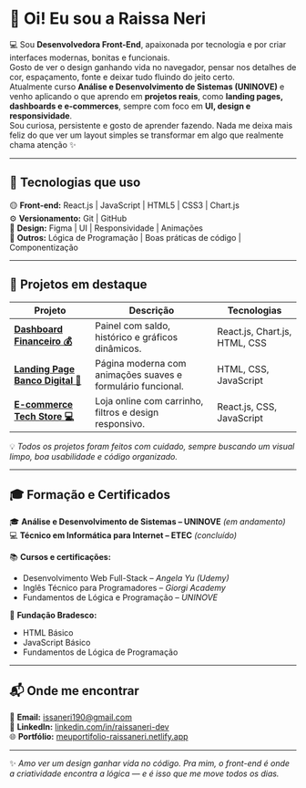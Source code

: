 # 👋 Oi! Eu sou a Raissa Neri  

💻 Sou **Desenvolvedora Front-End**, apaixonada por tecnologia e por criar interfaces modernas, bonitas e funcionais.  
Gosto de ver o design ganhando vida no navegador, pensar nos detalhes de cor, espaçamento, fonte e deixar tudo fluindo do jeito certo.  
Atualmente curso **Análise e Desenvolvimento de Sistemas (UNINOVE)** e venho aplicando o que aprendo em **projetos reais**, como **landing pages, dashboards e e-commerces**, sempre com foco em **UI, design e responsividade**.  
Sou curiosa, persistente e gosto de aprender fazendo. Nada me deixa mais feliz do que ver um layout simples se transformar em algo que realmente chama atenção ✨  

---

## 🚀 Tecnologias que uso  

🟡 **Front-end:** React.js | JavaScript  | HTML5 | CSS3 | Chart.js  
⚙️ **Versionamento:** Git | GitHub  
🎨 **Design:** Figma | UI | Responsividade | Animações  
🧠 **Outros:** Lógica de Programação | Boas práticas de código | Componentização  

---

## 📁 Projetos em destaque  

| Projeto | Descrição | Tecnologias |
|----------|------------|--------------|
| [**Dashboard Financeiro 💰**](https://dashboard-financeiro-raissaneri.netlify.app) | Painel com saldo, histórico e gráficos dinâmicos. | React.js, Chart.js, HTML, CSS |
| [**Landing Page Banco Digital 🏦**](#) | Página moderna com animações suaves e formulário funcional. | HTML, CSS, JavaScript |
| [**E-commerce Tech Store 💻**](#) | Loja online com carrinho, filtros e design responsivo. | React.js, CSS, JavaScript |

💡 *Todos os projetos foram feitos com cuidado, sempre buscando um visual limpo, boa usabilidade e código organizado.*

---

## 🎓 Formação e Certificados  

🎓 **Análise e Desenvolvimento de Sistemas – UNINOVE** *(em andamento)*  
💻 **Técnico em Informática para Internet – ETEC** *(concluído)*  

📚 **Cursos e certificações:**  
- Desenvolvimento Web Full-Stack – *Angela Yu (Udemy)* 
- Inglês Técnico para Programadores – *Giorgi Academy*   
- Fundamentos de Lógica e Programação – *UNINOVE*  

🏅 **Fundação Bradesco:**  
- HTML Básico  
- JavaScript Básico  
- Fundamentos de Lógica de Programação  

---

## 📬 Onde me encontrar  

📧 **Email:** [issaneri190@gmail.com](mailto:issaneri190@gmail.com)  
💼 **LinkedIn:** [linkedin.com/in/raissaneri-dev](https://www.linkedin.com/in/raissaneri-dev)  
🌐 **Portfólio:** [meuportifolio-raissaneri.netlify.app](https://meuportifolio-raissaneri.netlify.app)  

---

✨ *Amo ver um design ganhar vida no código. Pra mim, o front-end é onde a criatividade encontra a lógica — e é isso que me move todos os dias.*
